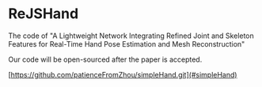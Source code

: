 # ReJSHand
The code of "A Lightweight Network Integrating Refined Joint and Skeleton Features for Real-Time Hand Pose Estimation and Mesh Reconstruction"

Our code will be open-sourced after the paper is accepted.

[https://github.com/patienceFromZhou/simpleHand.git](#simpleHand)
